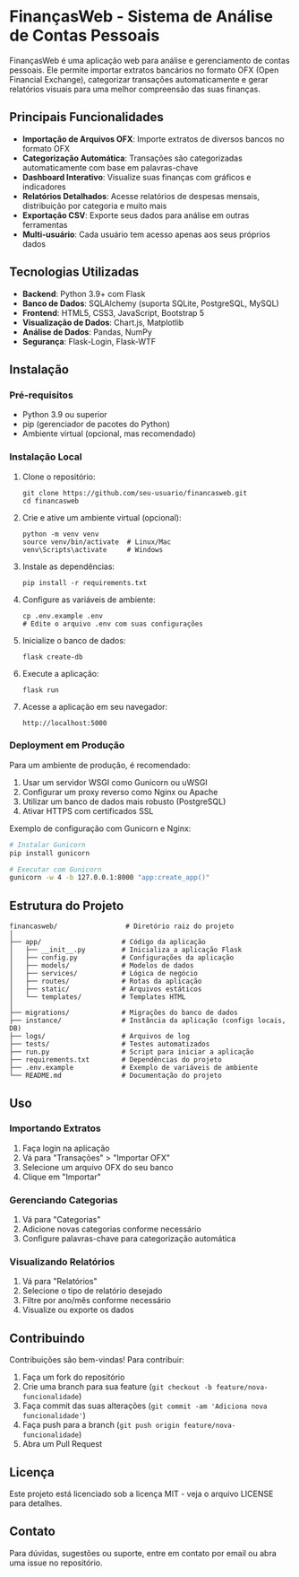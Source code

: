 # FinançasWeb - Sistema de Análise de Contas Pessoais

FinançasWeb é uma aplicação web para análise e gerenciamento de contas pessoais. Ele permite importar extratos bancários no formato OFX (Open Financial Exchange), categorizar transações automaticamente e gerar relatórios visuais para uma melhor compreensão das suas finanças.

## Principais Funcionalidades

- **Importação de Arquivos OFX**: Importe extratos de diversos bancos no formato OFX
- **Categorização Automática**: Transações são categorizadas automaticamente com base em palavras-chave
- **Dashboard Interativo**: Visualize suas finanças com gráficos e indicadores
- **Relatórios Detalhados**: Acesse relatórios de despesas mensais, distribuição por categoria e muito mais
- **Exportação CSV**: Exporte seus dados para análise em outras ferramentas
- **Multi-usuário**: Cada usuário tem acesso apenas aos seus próprios dados

## Tecnologias Utilizadas

- **Backend**: Python 3.9+ com Flask
- **Banco de Dados**: SQLAlchemy (suporta SQLite, PostgreSQL, MySQL)
- **Frontend**: HTML5, CSS3, JavaScript, Bootstrap 5
- **Visualização de Dados**: Chart.js, Matplotlib
- **Análise de Dados**: Pandas, NumPy
- **Segurança**: Flask-Login, Flask-WTF

## Instalação

### Pré-requisitos

- Python 3.9 ou superior
- pip (gerenciador de pacotes do Python)
- Ambiente virtual (opcional, mas recomendado)

### Instalação Local

1. Clone o repositório:
   ```
   git clone https://github.com/seu-usuario/financasweb.git
   cd financasweb
   ```

2. Crie e ative um ambiente virtual (opcional):
   ```
   python -m venv venv
   source venv/bin/activate  # Linux/Mac
   venv\Scripts\activate     # Windows
   ```

3. Instale as dependências:
   ```
   pip install -r requirements.txt
   ```

4. Configure as variáveis de ambiente:
   ```
   cp .env.example .env
   # Edite o arquivo .env com suas configurações
   ```

5. Inicialize o banco de dados:
   ```
   flask create-db
   ```

6. Execute a aplicação:
   ```
   flask run
   ```

7. Acesse a aplicação em seu navegador:
   ```
   http://localhost:5000
   ```

### Deployment em Produção

Para um ambiente de produção, é recomendado:

1. Usar um servidor WSGI como Gunicorn ou uWSGI
2. Configurar um proxy reverso como Nginx ou Apache
3. Utilizar um banco de dados mais robusto (PostgreSQL)
4. Ativar HTTPS com certificados SSL

Exemplo de configuração com Gunicorn e Nginx:

```bash
# Instalar Gunicorn
pip install gunicorn

# Executar com Gunicorn
gunicorn -w 4 -b 127.0.0.1:8000 "app:create_app()"
```

## Estrutura do Projeto

```
financasweb/                 # Diretório raiz do projeto
│
├── app/                    # Código da aplicação
│   ├── __init__.py         # Inicializa a aplicação Flask
│   ├── config.py           # Configurações da aplicação
│   ├── models/             # Modelos de dados
│   ├── services/           # Lógica de negócio 
│   ├── routes/             # Rotas da aplicação
│   ├── static/             # Arquivos estáticos
│   └── templates/          # Templates HTML
│
├── migrations/             # Migrações do banco de dados
├── instance/               # Instância da aplicação (configs locais, DB)
├── logs/                   # Arquivos de log
├── tests/                  # Testes automatizados
├── run.py                  # Script para iniciar a aplicação
├── requirements.txt        # Dependências do projeto
├── .env.example            # Exemplo de variáveis de ambiente
└── README.md               # Documentação do projeto
```

## Uso

### Importando Extratos

1. Faça login na aplicação
2. Vá para "Transações" > "Importar OFX"
3. Selecione um arquivo OFX do seu banco
4. Clique em "Importar"

### Gerenciando Categorias

1. Vá para "Categorias"
2. Adicione novas categorias conforme necessário
3. Configure palavras-chave para categorização automática

### Visualizando Relatórios

1. Vá para "Relatórios"
2. Selecione o tipo de relatório desejado
3. Filtre por ano/mês conforme necessário
4. Visualize ou exporte os dados

## Contribuindo

Contribuições são bem-vindas! Para contribuir:

1. Faça um fork do repositório
2. Crie uma branch para sua feature (`git checkout -b feature/nova-funcionalidade`)
3. Faça commit das suas alterações (`git commit -am 'Adiciona nova funcionalidade'`)
4. Faça push para a branch (`git push origin feature/nova-funcionalidade`)
5. Abra um Pull Request

## Licença

Este projeto está licenciado sob a licença MIT - veja o arquivo LICENSE para detalhes.

## Contato

Para dúvidas, sugestões ou suporte, entre em contato por email ou abra uma issue no repositório.